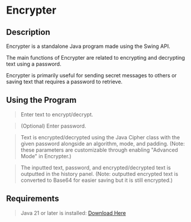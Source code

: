 # Encrypter

## Description

Encrypter is a standalone Java program made using the Swing API. 

The main functions of Encrypter are related to encrypting and decrypting text using a password.

Encrypter is primarily useful for sending secret messages to others or saving text that requires a password to retrieve.

## Using the Program

> Enter text to encrypt/decrypt.

> (Optional) Enter password.

> Text is encrypted/decrypted using the Java Cipher class with the given password alongside an algorithm, mode, and padding. (Note: these parameters are customizable through enabling "Advanced Mode" in Encrypter.)

> The inputted text, password, and encrypted/decrypted text is outputted in the history panel. (Note: outputted encrypted text is converted to Base64 for easier saving but it is still encrypted.)

## Requirements

> Java 21 or later is installed: [Download Here](https://www.oracle.com/java/technologies/downloads/)
